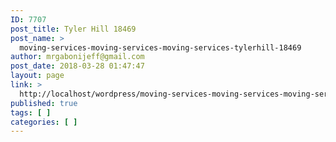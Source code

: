 ```yaml
---
ID: 7707
post_title: Tyler Hill 18469
post_name: >
  moving-services-moving-services-moving-services-tylerhill-18469
author: mrgabonijeff@gmail.com
post_date: 2018-03-28 01:47:47
layout: page
link: >
  http://localhost/wordpress/moving-services-moving-services-moving-services-tylerhill-18469/
published: true
tags: [ ]
categories: [ ]
---
```

